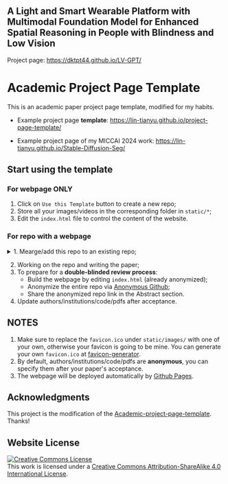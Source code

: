 ## A Light and Smart Wearable Platform with Multimodal Foundation Model for Enhanced Spatial Reasoning in People with Blindness and Low Vision

Project page: https://dktpt44.github.io/LV-GPT/

# Academic Project Page Template
This is an academic paper project page template, modified for my habits.

- Example project page **template**: https://lin-tianyu.github.io/project-page-template/

- Example project page of my MICCAI 2024 work: https://lin-tianyu.github.io/Stable-Diffusion-Seg/



## Start using the template
### For webpage ONLY
1. Click on `Use this Template` button to create a new repo;
2. Store all your images/videos in the corresponding folder in `static/*`;
3. Edit the `index.html` file to control the content of the website.

### For repo with a webpage
<details>
<summary>1. Mearge/add this repo to an existing repo;</summary>

```
The easiest way to do so:
   1. download this template as a `*.zip` file and decompress it;
   2. upload the `static` folder and `index.html` file into the existing repo.
```

</details>

2. Working on the repo and writing the paper;
3. To prepare for a **double-blinded review process**:
   - Build the webpage by editing `index.html` (already anonymized);
   - Anonymize the entire repo via [Anonymous Github](https://anonymous.4open.science/);
   - Share the anonymized repo link in the Abstract section.
5. Update authors/institutions/code/pdfs after acceptance.

## NOTES
1. Make sure to replace the `favicon.ico` under `static/images/` with one of your own, otherwise your favicon is going to be mine. You can generate your own `favicon.ico` at [favicon-generator](https://favicon.io/favicon-generator/).
2. By default, authors/institutions/code/pdfs are **anonymous**, you can specify them after your paper's acceptance.
3. The webpage will be deployed automatically by [Github Pages](https://pages.github.com/).


## Acknowledgments
This project is the modification of the [Academic-project-page-template](https://github.com/eliahuhorwitz/Academic-project-page-template). Thanks!

## Website License
<a rel="license" href="http://creativecommons.org/licenses/by-sa/4.0/"><img alt="Creative Commons License" style="border-width:0" src="https://i.creativecommons.org/l/by-sa/4.0/88x31.png" /></a><br />This work is licensed under a <a rel="license" href="http://creativecommons.org/licenses/by-sa/4.0/">Creative Commons Attribution-ShareAlike 4.0 International License</a>.
